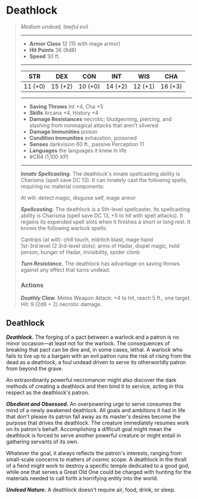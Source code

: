 # Deathlock
>*Medium undead, lawful evil*
>___
>- **Armor Class** 12 (15 with mage armor)
>- **Hit Points** 36 (8d8)
>- **Speed** 30 ft.
>___
>|STR|DEX|CON|INT|WIS|CHA|
>|:---:|:---:|:---:|:---:|:---:|:---:|
>|11 (+0)|15 (+2)|10 (+0)|14 (+2)|12 (+1)|16 (+3)|
>___
>- **Saving Throws** Int +4, Cha +5
>- **Skills** Arcana +4, History +4
>- **Damage Resistances** necrotic; bludgeoning, piercing, and slashing from nonmagical attacks that aren't silvered
>- **Damage Immunities** poison
>- **Condition Immunities** exhaustion, poisoned
>- **Senses** darkvision 60 ft., passive Perception 11
>- **Languages** the languages it knew in life
>- #CR4 (1,100 XP)
>___
>***Innate Spellcasting.*** The deathlock's innate spellcasting ability is Charisma (spell save DC 13). It can innately cast the following spells, requiring no material components:  
>
>At will: detect magic, disguise self, mage armor  
>
>
>***Spellcasting.*** The deathlock is a 5th-level spellcaster. Its spellcasting ability is Charisma (spell save DC 13, +5 to hit with spell attacks). It regains its expended spell slots when it finishes a short or long rest. It knows the following warlock spells:  
>
>Cantrips (at will): chill touch, eldritch blast, mage hand  
>1st-3rd level (2 3rd-level slots): arms of Hadar, dispel magic, hold person, hunger of Hadar, invisibility, spider climb  
>
>
>***Turn Resistance.*** The deathlock has advantage on saving throws against any effect that turns undead.  
>
>### Actions
>***Deathly Claw.*** Melee Weapon Attack: +4 to hit, reach 5 ft., one target. Hit: 9 (2d6 + 2) necrotic damage.

## Deathlock

***Deathlock.*** The forging of a pact between a warlock and a patron is no minor occasion—at least not for the warlock. The consequences of breaking that pact can be dire and, in some cases, lethal. A warlock who fails to live up to a bargain with an evil patron runs the risk of rising from the dead as a deathlock, a foul undead driven to serve its otherworldly patron from beyond the grave.

An extraordinarily powerful necromancer might also discover the dark methods of creating a deathlock and then bind it to service, acting in this respect as the deathlock's patron.

***Obedient and Obsessed.*** An overpowering urge to serve consumes the mind of a newly awakened deathlock. All goals and ambitions it had in life that don't please its patron fall away as its master's desires become the purpose that drives the deathlock. The creature immediately resumes work on its patron's behalf. Accomplishing a difficult goal might mean the deathlock is forced to serve another powerful creature or might entail in gathering servants of its own.

Whatever the goal, it always reflects the patron's interests, ranging from small-scale concerns to matters of cosmic scope. A deathlock in the thrall of a fiend might work to destroy a specific temple dedicated to a good god, while one that serves a Great Old One could be charged with hunting for the materials needed to call forth a horrifying entity into the world.

***Undead Nature.*** A deathlock doesn't require air, food, drink, or sleep.